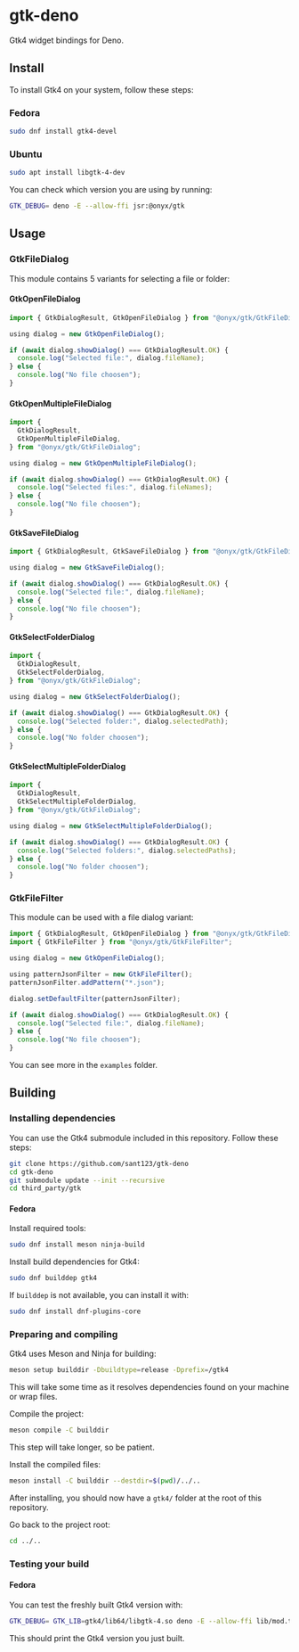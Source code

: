 # gtk-deno

Gtk4 widget bindings for Deno.

## Install

To install Gtk4 on your system, follow these steps:

### Fedora

```bash
sudo dnf install gtk4-devel
```

### Ubuntu

```bash
sudo apt install libgtk-4-dev
```

You can check which version you are using by running:

```bash
GTK_DEBUG= deno -E --allow-ffi jsr:@onyx/gtk
```

## Usage

### GtkFileDialog

This module contains 5 variants for selecting a file or folder:

#### GtkOpenFileDialog

```ts
import { GtkDialogResult, GtkOpenFileDialog } from "@onyx/gtk/GtkFileDialog";

using dialog = new GtkOpenFileDialog();

if (await dialog.showDialog() === GtkDialogResult.OK) {
  console.log("Selected file:", dialog.fileName);
} else {
  console.log("No file choosen");
}
```

#### GtkOpenMultipleFileDialog

```ts
import {
  GtkDialogResult,
  GtkOpenMultipleFileDialog,
} from "@onyx/gtk/GtkFileDialog";

using dialog = new GtkOpenMultipleFileDialog();

if (await dialog.showDialog() === GtkDialogResult.OK) {
  console.log("Selected files:", dialog.fileNames);
} else {
  console.log("No file choosen");
}
```

#### GtkSaveFileDialog

```ts
import { GtkDialogResult, GtkSaveFileDialog } from "@onyx/gtk/GtkFileDialog";

using dialog = new GtkSaveFileDialog();

if (await dialog.showDialog() === GtkDialogResult.OK) {
  console.log("Selected file:", dialog.fileName);
} else {
  console.log("No file choosen");
}
```

#### GtkSelectFolderDialog

```ts
import {
  GtkDialogResult,
  GtkSelectFolderDialog,
} from "@onyx/gtk/GtkFileDialog";

using dialog = new GtkSelectFolderDialog();

if (await dialog.showDialog() === GtkDialogResult.OK) {
  console.log("Selected folder:", dialog.selectedPath);
} else {
  console.log("No folder choosen");
}
```

#### GtkSelectMultipleFolderDialog

```ts
import {
  GtkDialogResult,
  GtkSelectMultipleFolderDialog,
} from "@onyx/gtk/GtkFileDialog";

using dialog = new GtkSelectMultipleFolderDialog();

if (await dialog.showDialog() === GtkDialogResult.OK) {
  console.log("Selected folders:", dialog.selectedPaths);
} else {
  console.log("No folder choosen");
}
```

### GtkFileFilter

This module can be used with a file dialog variant:

```ts
import { GtkDialogResult, GtkOpenFileDialog } from "@onyx/gtk/GtkFileDialog";
import { GtkFileFilter } from "@onyx/gtk/GtkFileFilter";

using dialog = new GtkOpenFileDialog();

using patternJsonFilter = new GtkFileFilter();
patternJsonFilter.addPattern("*.json");

dialog.setDefaultFilter(patternJsonFilter);

if (await dialog.showDialog() === GtkDialogResult.OK) {
  console.log("Selected file:", dialog.fileName);
} else {
  console.log("No file choosen");
}
```

You can see more in the `examples` folder.

## Building

### Installing dependencies

You can use the Gtk4 submodule included in this repository. Follow these steps:

```bash
git clone https://github.com/sant123/gtk-deno
cd gtk-deno
git submodule update --init --recursive
cd third_party/gtk
```

#### Fedora

Install required tools:

```bash
sudo dnf install meson ninja-build
```

Install build dependencies for Gtk4:

```bash
sudo dnf builddep gtk4
```

If `builddep` is not available, you can install it with:

```bash
sudo dnf install dnf-plugins-core
```

### Preparing and compiling

Gtk4 uses Meson and Ninja for building:

```bash
meson setup builddir -Dbuildtype=release -Dprefix=/gtk4
```

This will take some time as it resolves dependencies found on your machine or
wrap files.

Compile the project:

```bash
meson compile -C builddir
```

This step will take longer, so be patient.

Install the compiled files:

```bash
meson install -C builddir --destdir=$(pwd)/../..
```

After installing, you should now have a `gtk4/` folder at the root of this
repository.

Go back to the project root:

```bash
cd ../..
```

### Testing your build

#### Fedora

You can test the freshly built Gtk4 version with:

```bash
GTK_DEBUG= GTK_LIB=gtk4/lib64/libgtk-4.so deno -E --allow-ffi lib/mod.ts
```

This should print the Gtk4 version you just built.
